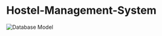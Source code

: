 # Hostel-Management-System
![Database Model](https://github.com/user-attachments/assets/78d865e4-0505-4bd0-96f9-2d4d726a93dd)
